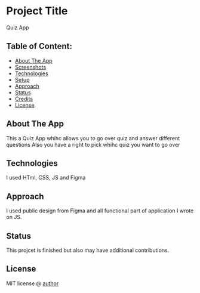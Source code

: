 # Project Title
Quiz App



## Table of Content:

- [About The App](#about-the-app)
- [Screenshots](#screenshots)
- [Technologies](#technologies)
- [Setup](#setup)
- [Approach](#approach)
- [Status](#status)
- [Credits](#credits)
- [License](#license)

## About The App
This a Quiz App whihc allows you to go over quiz and answer different questions Also you have a right to pick whihc quiz you want to go over



## Technologies
I used HTml, CSS, JS and Figma



## Approach
I used public design from Figma and all functional part of application I wrote on JS.

## Status
This projcet is finished but also may have additional contributions.


## License

MIT license @ [author](https://github.com/martinyis)
